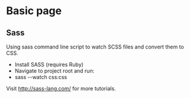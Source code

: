# Basic page

## Sass

Using sass command line script to watch SCSS files and convert them to CSS.

* Install SASS (requires Ruby)
* Navigate to project root and run:
* sass --watch css:css

Visit http://sass-lang.com/ for more tutorials.